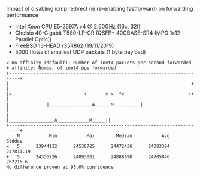 Impact of disabling icmp redirect (ie re-enabling fastforward) on forwarding performance
  - Intel Xeon CPU E5-2697A v4 @ 2.60GHz (16c, 32t)
  - Chelsio 40-Gigabit T580-LP-CR (QSFP+ 40GBASE-SR4 (MPO 1x12 Parallel Optic))
  - FreeBSD 13-HEAD r354862 (19/11/2019)
  - 5000 flows of smallest UDP packets (1 byte payload)

```
x no affinity (default): Number of inet4 packets-per-second forwarded
+ affinity: Number of inet4 pps forwarded
+--------------------------------------------------------------------------+
|                                                                    +     |
|x                           +       x x  *x                        ++     |
|              |________________A______M__________|                        |
|                                    |_________________A____________M_____||
+--------------------------------------------------------------------------+
    N           Min           Max        Median           Avg        Stddev
x   5      23944132      24536725      24472436      24383384     247811.19
+   5      24335726      24893001      24888990      24705846      262215.6
No difference proven at 95.0% confidence
```
